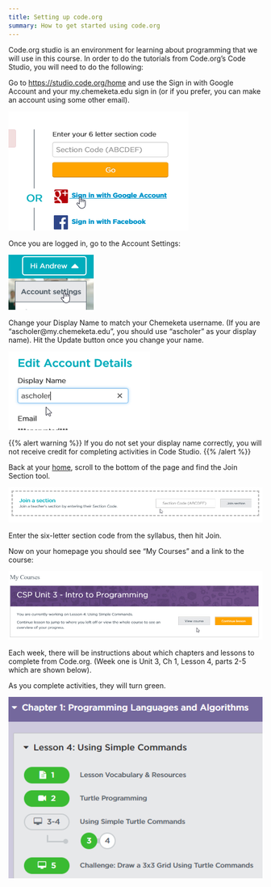 ```yaml
---
title: Setting up code.org
summary: How to get started using code.org
---
```


Code.org studio is an environment for learning about programming that we will use in this course. In order to do the tutorials from Code.org’s Code Studio, you will need to do the following:

Go to https://studio.code.org/home and use the Sign in with Google Account and your my.chemeketa.edu sign in (or if you prefer, you can make an account using some other email).

![Sign in with Google Account](signin.png)

Once you are logged in, go to the Account Settings:

![Account Settings](accountsettings.png)

Change your Display Name to match your Chemeketa username. (If you are “ascholer\@my.chemeketa.edu”, you should use “ascholer” as your display name). Hit the Update button once you change your name.

![Change your Display Name to match your Chemeketa username](displayname.png)

{{% alert warning %}}
If you do not set your display name correctly, you will not receive credit for completing activities in Code Studio.
{{% /alert %}}

Back at your [home](https://studio.code.org/home), scroll to the bottom of the page and find the Join Section tool. 

![](joinsection.png)

Enter the six-letter section code from the syllabus, then hit Join.

Now on your homepage you should see “My Courses” and a link to the course:

![My Courses](mycourses.png)

Each week, there will be instructions about which chapters and lessons to complete from Code.org. (Week one is Unit 3, Ch 1, Lesson 4, parts 2-5 which are shown below).

As you complete activities, they will turn green.

![](green.png)

